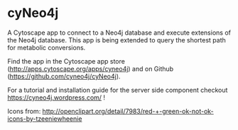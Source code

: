 cyNeo4j
============

A Cytoscape app to connect to a Neo4j database and execute extensions of the Neo4j database.
This app is being extended to query the shortest path for metabolic conversions.

Find the app in the Cytoscape app store (http://apps.cytoscape.org/apps/cyneo4j) and on
Github (https://github.com/cyneo4j/cyNeo4j).

For a tutorial and installation guide for the server side component checkout
https://cyneo4j.wordpress.com/ !

Icons from:
http://openclipart.org/detail/7983/red-+-green-ok-not-ok-icons-by-tzeeniewheenie
